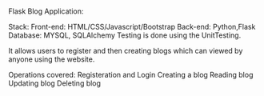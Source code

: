 #

Flask Blog Application:

Stack:
Front-end: HTML/CSS/Javascript/Bootstrap
Back-end: Python,Flask
Database: MYSQL, SQLAlchemy
Testing is done using the UnitTesting.

It allows users to register and then creating blogs which can viewed by anyone using the website.

Operations covered:
Registeration and Login
Creating a blog
Reading blog
Updating blog
Deleting blog



